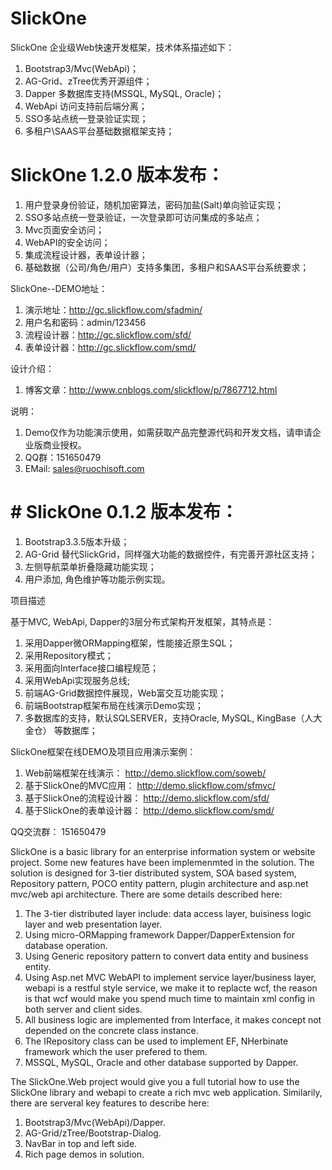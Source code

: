 ﻿# SlickOne

SlickOne 企业级Web快速开发框架，技术体系描述如下：
1. Bootstrap3/Mvc(WebApi)；
2. AG-Grid、zTree优秀开源组件；
3. Dapper 多数据库支持(MSSQL, MySQL, Oracle)；
4. WebApi 访问支持前后端分离；
5. SSO多站点统一登录验证实现；
6. 多租户\SAAS平台基础数据框架支持；


# SlickOne 1.2.0 版本发布：

1. 用户登录身份验证，随机加密算法，密码加盐(Salt)单向验证实现；
2. SSO多站点统一登录验证，一次登录即可访问集成的多站点；
3. Mvc页面安全访问；
4. WebAPI的安全访问；
5. 集成流程设计器，表单设计器；
6. 基础数据（公司/角色/用户）支持多集团，多租户和SAAS平台系统要求；

SlickOne--DEMO地址：

1. 演示地址：http://gc.slickflow.com/sfadmin/ 
2. 用户名和密码：admin/123456
3. 流程设计器：http://gc.slickflow.com/sfd/ 
4. 表单设计器：http://gc.slickflow.com/smd/ 

设计介绍：

1. 博客文章：http://www.cnblogs.com/slickflow/p/7867712.html


说明：

1. Demo仅作为功能演示使用，如需获取产品完整源代码和开发文档，请申请企业版商业授权。
2. QQ群：151650479
3. EMail: sales@ruochisoft.com




﻿# SlickOne 0.1.2 版本发布：
===========

1. Bootstrap3.3.5版本升级；
2. AG-Grid 替代SlickGrid，同样强大功能的数据控件，有完善开源社区支持；
3. 左侧导航菜单折叠隐藏功能实现；
4. 用户添加, 角色维护等功能示例实现。


项目描述

基于MVC, WebApi, Dapper的3层分布式架构开发框架，其特点是：

1. 采用Dapper微ORMapping框架，性能接近原生SQL；
2. 采用Repository模式；
3. 采用面向Interface接口编程规范；
4. 采用WebApi实现服务总线;
5. 前端AG-Grid数据控件展现，Web富交互功能实现；
6. 前端Bootstrap框架布局在线演示Demo实现；
7. 多数据库的支持，默认SQLSERVER，支持Oracle, MySQL, KingBase（人大金仓） 等数据库；


SlickOne框架在线DEMO及项目应用演示案例：

1. Web前端框架在线演示：
http://demo.slickflow.com/soweb/
2. 基于SlickOne的MVC应用：
http://demo.slickflow.com/sfmvc/
3. 基于SlickOne的流程设计器：
http://demo.slickflow.com/sfd/
4. 基于SlickOne的表单设计器：
http://demo.slickflow.com/smd/


QQ交流群：
151650479

SlickOne is a basic library for an enterprise information system or website project. Some new features have been 
implemenmted in the solution. The solution is designed for 3-tier distributed system, SOA based system, Repository pattern, POCO entity pattern, plugin architecture and asp.net mvc/web api architecture. There are some details  described here:

1. The 3-tier distributed layer include: data access layer, buisiness logic layer and web presentation layer.
2. Using micro-ORMapping framework Dapper/DapperExtension for database operation.
3. Using Generic repository pattern to convert data entity and business entity.
4. Using Asp.net MVC WebAPI to implement service layer/business layer, webapi is a restful style service, we make it
   to replacte wcf, the reason is that wcf would make you spend much time to maintain xml config in both server and 
   client sides.
5. All business logic are implemented from Interface, it makes concept not depended on the concrete class instance.
6. The IRepository class can be used to implement EF, NHerbinate framework which the user prefered to them.
7. MSSQL, MySQL, Oracle and other database supported by Dapper.
 
The SlickOne.Web project would give you a full tutorial how to use the SlickOne library and webapi to create a rich mvc web
application. Similarily, there are serveral key features to describe here:

1. Bootstrap3/Mvc(WebApi)/Dapper.
2. AG-Grid/zTree/Bootstrap-Dialog.
3. NavBar in top and left side.
4. Rich page demos in solution.

  

